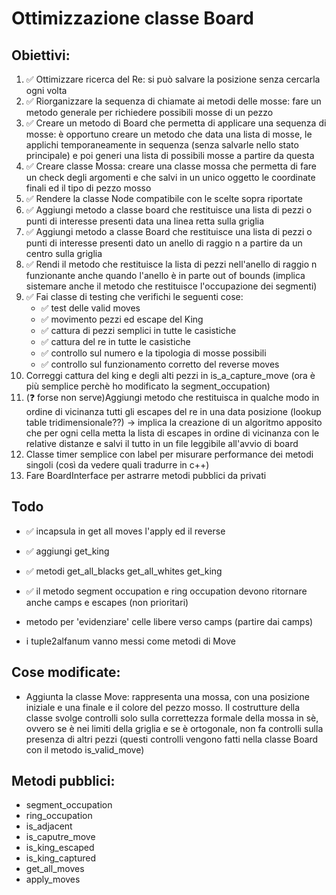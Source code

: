 # Ottimizzazione classe Board

## Obiettivi:
1. ✅ Ottimizzare ricerca del Re: si può salvare la posizione senza cercarla ogni volta 
2. ✅ Riorganizzare la sequenza di chiamate ai metodi delle mosse: fare un metodo generale per richiedere possibili mosse di un pezzo
3. ✅ Creare un metodo di Board che permetta di applicare una sequenza di mosse: è opportuno creare un metodo che data una lista di mosse, le applichi temporaneamente in sequenza (senza salvarle nello stato principale) e poi generi una lista di possibili mosse a partire da questa
4. ✅ Creare classe Mossa: creare una classe mossa che permetta di fare un check degli argomenti e che salvi in un unico oggetto le coordinate finali ed il tipo di pezzo mosso
5. ✅ Rendere la classe Node compatibile con le scelte sopra riportate
6. ✅ Aggiungi metodo a classe board che restituisce una lista di pezzi o punti di interesse presenti data una linea retta sulla griglia
7. ✅ Aggiungi metodo a classe Board che restituisce una lista di pezzi o punti di interesse presenti dato un anello di raggio n a partire da un centro sulla griglia
8. ✅ Rendi il metodo che restituisce la lista di pezzi nell'anello di raggio n funzionante anche quando l'anello è in parte out of bounds (implica sistemare anche il metodo che restituisce l'occupazione dei segmenti)
9. ✅ Fai classe di testing che verifichi le seguenti cose:
    - ✅ test delle valid moves
    - ✅ movimento pezzi ed escape del King
    - ✅ cattura di pezzi semplici in tutte le casistiche
    - ✅ cattura del re in tutte le casistiche
    - ✅ controllo sul numero e la tipologia di mosse possibili
    - ✅ controllo sul funzionamento corretto del reverse moves
10. Correggi cattura del king e degli alti pezzi in is_a_capture_move (ora è più semplice perchè ho modificato la segment_occupation)
10. (❓ forse non serve)Aggiungi metodo che restituisca in qualche modo in ordine di vicinanza tutti gli escapes del re in una data posizione (lookup table tridimensionale??) -> implica la creazione di un algoritmo apposito che per ogni cella metta la lista di escapes in ordine di vicinanza con le relative distanze e salvi il tutto in un file leggibile all'avvio di board
11. Classe timer semplice con label per misurare performance dei metodi singoli (così da vedere quali tradurre in c++)
12. Fare BoardInterface per astrarre metodi pubblici da privati 


## Todo
- ✅ incapsula in get all moves l'apply ed il reverse 
- ✅ aggiungi get_king 
- ✅ metodi get_all_blacks get_all_whites get_king 
- ✅ il metodo segment occupation e ring occupation devono ritornare anche camps e escapes (non prioritari)

- metodo per 'evidenziare' celle libere verso camps (partire dai camps)
- i tuple2alfanum vanno messi come metodi di Move

## Cose modificate:
- Aggiunta la classe Move: rappresenta una mossa, con una posizione iniziale e una finale e il colore del pezzo mosso. Il costrutture della classe svolge controlli solo sulla correttezza formale della mossa in sè, ovvero se è nei limiti della griglia e se è ortogonale, non fa controlli sulla presenza di altri pezzi (questi controlli vengono fatti nella classe Board con il metodo is_valid_move)

## Metodi pubblici:
- segment_occupation
- ring_occupation
- is_adjacent
- is_caputre_move
- is_king_escaped
- is_king_captured
- get_all_moves
- apply_moves
